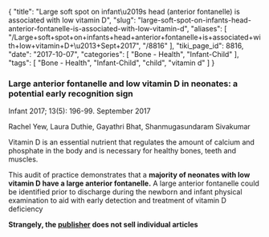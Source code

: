 {
    "title": "Large soft spot on infant\u2019s head (anterior fontanelle) is associated with low vitamin D",
    "slug": "large-soft-spot-on-infants-head-anterior-fontanelle-is-associated-with-low-vitamin-d",
    "aliases": [
        "/Large+soft+spot+on+infants+head+anterior+fontanelle+is+associated+with+low+vitamin+D+\u2013+Sept+2017",
        "/8816"
    ],
    "tiki_page_id": 8816,
    "date": "2017-10-07",
    "categories": [
        "Bone - Health",
        "Infant-Child"
    ],
    "tags": [
        "Bone - Health",
        "Infant-Child",
        "child",
        "vitamin d"
    ]
}


### Large anterior fontanelle and low vitamin D in neonates: a potential early recognition sign

Infant 2017; 13(5): 196-99. September 2017

Rachel Yew, Laura Duthie, Gayathri Bhat, Shanmugasundaram Sivakumar

Vitamin D is an essential nutrient that regulates the amount of calcium and phosphate in the body and is necessary for healthy bones, teeth and muscles. 

This audit of practice demonstrates that a  **majority of neonates with low vitamin D have a large anterior fontanelle.** A large anterior fontanelle could be identified prior to discharge during the newborn and infant physical examination to aid with early detection and treatment of vitamin D deficiency

 **Strangely, the [publisher](http://www.infantgrapevine.co.uk/sub_front.html%20) does not sell individual articles**